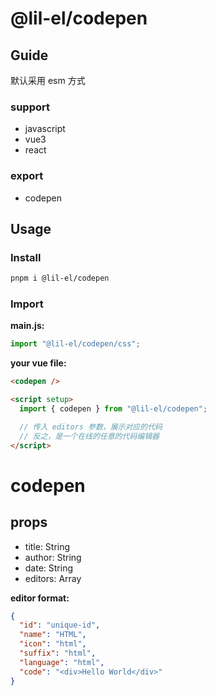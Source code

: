 # @lil-el/codepen

## Guide

默认采用 esm 方式

### support

- javascript
- vue3
- react

### export

- codepen

## Usage

### Install

```bash
pnpm i @lil-el/codepen
```

### Import

**main.js:**

```javascript
import "@lil-el/codepen/css";
```

**your vue file:**

```html
<codepen />

<script setup>
  import { codepen } from "@lil-el/codepen";

  // 传入 editors 参数，展示对应的代码
  // 反之，是一个在线的任意的代码编辑器
</script>
```

# codepen

## props

- title: String
- author: String
- date: String
- editors: Array

**editor format:**

```json
{
  "id": "unique-id",
  "name": "HTML",
  "icon": "html",
  "suffix": "html",
  "language": "html",
  "code": "<div>Hello World</div>"
}
```
